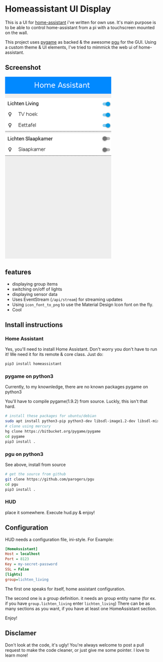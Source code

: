 # Homeassistant UI Display
This is a UI for [home-assistant](http://home-assistant.io) i've 
written for own use. It's main purpose is to be able to control
home-assistant from a pi with a touchscreen mounted on the wall.

This project uses [pygame](http://pygame.org) as backed & the awesome
[pgu](https://github.com/parogers/pgu) for the GUI. Using a custom theme
& UI elements, I've tried to mimmick the web ui of home-assistant.

## Screenshot
![images/screencast.png](images/screencast.gif)

## features
* displaying group items
* switching on/off of lights
* displaying sensor data
* Uses EventStream (`/api/stream`) for streaming updates
* Using `icon_font_to_png` to use the Material Design Icon font on the fly.
* Cool

## Install instructions
### Home Assistant

Yes, you'll need to install Home Assistant. Don't worry you don't have to run it! We need it for its remote & core class.
Just do:

```bash
pip3 install homeassistant
```

### pygame on python3

Currently, to my knownledge, there are no known packages pygame on python3

You'll have to compile pygame(1.9.2) from source. Luckly, this isn't that hard.

```bash
# install these packages for ubuntu/debian
sudo apt install python3-pip python3-dev libsdl-image1.2-dev libsdl-mixer1.2-dev  libsdl-ttf2.0-dev libsdl1.2-dev libsmpeg-dev python-numpy subversion  libportmidi-dev
# clone using mercury
hg clone https://bitbucket.org/pygame/pygame
cd pygame
pip3 install .
```

### pgu on python3

See above, install from source
```bash
# get the source from github
git clone https://github.com/parogers/pgu
cd pgu
pip3 install .
```

### HUD
place it somewhere. Execute hud.py & enjoy!

## Configuration

HUD needs a configuration file, ini-style. For Example:

```ini
[HomeAssistant]
Host = localhost
Port = 8123
Key = my-secret-password
SSL = False
[lights]
group=lichten_living
```

The first one speaks for itself, home assistant configuration.

The second one is a group definition. it needs an group entity name
(for ex. if you have `group.lichten_living` enter `lichten_living`)
There can be as many sections as you want, if you have at least one
HomeAssistant section.


Enjoy!

## Disclamer

Don't look at the code, it's ugly! You're always welcome to post a pull request to make the code cleaner, or just give me some pointer. I love to learn more!